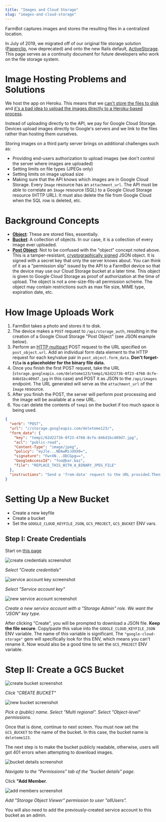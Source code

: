 ```yaml
---
title: "Images and Cloud Storage"
slug: "images-and-cloud-storage"
---
```


FarmBot captures images and stores the resulting files in a centralized location.

In July of 2019, we migrated off of our original file storage solution ([Paperclip](https://github.com/thoughtbot/paperclip), now deprecated) and onto the new Rails default, [ActiveStorage](https://github.com/rails/rails/tree/master/activestorage). This page serves as a continuity document for future developers who work on the file storage system.

# Image Hosting Problems and Solutions

We host the app on Heroku. This means that we [can't store the files to disk](https://help.heroku.com/K1PPS2WM/why-are-my-file-uploads-missing-deleted) and [it's a bad idea to upload the images directly to a Heroku-based process](https://devcenter.heroku.com/articles/request-timeout#uploading-large-files).

Instead of uploading directly to the API, we pay for Google Cloud Storage. Devices upload images directly to Google's servers and we link to the files rather than hosting them ourselves.

Storing images on a third party server brings on additional challenges such as:

 * Providing end-users authorization to upload images (we don't control the server where images are uploaded)
 * Setting limits on file types (JPEGs only)
 * Setting limits on image upload size
 * Making sure that the API knows which images are in Google Cloud Storage. Every `Image` resource has an `attachment_url`. The API must be able to correlate an `Image` resource (SQL) to a Google Cloud Storage resource (HTTP URL). It must also delete the file from Google Cloud when the SQL row is deleted, etc.

# Background Concepts

 * **[Object](https://cloud.google.com/storage/docs/key-terms)**: These are stored files, essentially.
 * **[Bucket](https://cloud.google.com/storage/docs/json_api/v1/buckets)**: A collection of objects. In our case, it is a collection of every image ever uploaded.
 * **[Post Object](https://cloud.google.com/storage/docs/xml-api/post-object)**: Not to be confused  with the "object" concept noted above. This is a tamper-resistant, [cryptographically signed](https://en.wikipedia.org/wiki/Digital_signature) JSON object. It is signed with a secret key that only the server knows about. You can think of it as a "permission slip" issued by the API to a FarmBot device so that the device may use our Cloud Storage bucket at a later time. This object is given to Google Cloud Storage as proof of authorization at the time of upload. The object is not a one-size-fits-all permission scheme. The object may contain restrictions such as max file size, MIME type, expiration date, etc.

# How Image Uploads Work

1. FarmBot takes a photo and stores it to disk.
2. The device makes a `POST` request to `/api/storage_auth`, resulting in the creation of a Google Cloud Storage "Post Object" (see JSON example below).
3. Perform an [HTTP multipart](https://stackoverflow.com/questions/16958448/what-is-http-multipart-request/19712083#19712083) POST request to the URL specified on `post_object.url`. Add an individual form data element to the HTTP request for each key/value pair in `post_object.form_data`. **Don't forget- `file` is a placeholder for the binary file data.**
4. Once you finish the first POST request, take the URL (`storage.googleapis.com/deleteme123/temp1/62d2273b-0f23-4768-8cfe-846d1bc409d7.jpg` in this case) and POST it as JSON to the `/api/images` endpoint. The URL generated will serve as the `attachment_url` of the `Image` resource.
5. After you finish the POST, the server will perform post processing and the image will be available at a new URL.
6. You can delete the contents of `temp1` on the bucket if too much space is being used.

```json
{
  "verb": "POST",
  "url": "//storage.googleapis.com/deleteme123/",
  "form_data": {
    "key": "temp1/62d2273b-0f23-4768-8cfe-846d1bc409d7.jpg",
    "acl": "public-read",
    "Content-Type": "image/jpeg",
    "policy": "eyJle...NDAwMzJdXX0=",
    "signature": "Fw+XN...ODCGpg==",
    "GoogleAccessId": "foo@bar.baz",
    "file": "REPLACE_THIS_WITH_A_BINARY_JPEG_FILE"
  },
  "instructions": "Send a 'from-data' request to the URL provided.Then POST the resulting URL as an 'attachment_url' (json) to api/images/."
}
```
# Setting Up a New Bucket
 * Create a new keyfile
 * Create a bucket
 * Set the  `GOOGLE_CLOUD_KEYFILE_JSON`, `GCS_PROJECT`, `GCS_BUCKET` ENV vars.

## Step I: Create Credentials

Start on [this page](https://console.cloud.google.com/apis/credentials)

![create credentials screenshot](_images/web_app_gcs_create_credentials_screenshot.png)

_Select "Create credentials"_



![service account key screenshot](_images/web_app_gcs_service_account_key_screenshot.png)

_Select "Service account key"_



![new service account screenshot](_images/web_app_gcs_new_service_account_screenshot.png)

_Create a new service account with a "Storage Admin" role. We want the "JSON" key type._

After clicking "Create", you will be prompted to download a JSON file. **Keep the file secure**. Copy/paste this value into the `GOOGLE_CLOUD_KEYFILE_JSON` ENV variable. The name of this variable is significant. The `"google-cloud-storage"` gem will specifically look for this ENV, which means you can't rename it. Now would also be a good time to set the `GCS_PROJECT` ENV variable.

# Step II: Create a GCS Bucket

![create bucket screenshot](_images/web_app_gcs_create_bucket_screenshot.png)

_Click "CREATE BUCKET"_



![new bucket screenshot](_images/web_app_gcs_new_bucket_screenshot.png)

_Pick a (public) name. Select "Multi regional". Select "Object-level" permissions._

Once that is done, continue to next screen. You must now set the `GCS_BUCKET` to the name of the bucket. In this case, the bucket name is `deleteme123`.

The next step is to make the bucket publicly readable, otherwise, users will got 401 errors when attempting to download images.

![bucket details screenshot](_images/web_app_gcs_bucket_details_screenshot.png)

_Navigate to the "Permissions" tab of the "bucket details" page._

Click **"Add Member**.

![add members screenshot](_images/web_app_gcs_add_members_screenshot.png)

_Add "Storage Object Viewer" permission to user "allUsers"._

You will also need to add the previously-created service account to this bucket as an admin.





